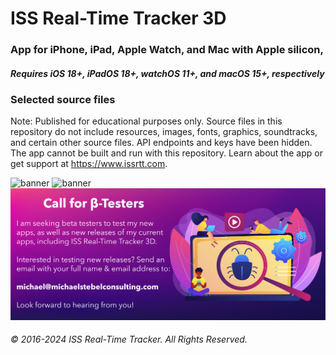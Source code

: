 #  ISS Real-Time Tracker 3D

### App for iPhone, iPad, Apple Watch, and Mac with Apple silicon, 
##### Requires iOS 18+, iPadOS 18+, watchOS 11+, and macOS 15+, respectively

### Selected source files
 
Note: Published for educational purposes only. Source files in this repository do not include resources, images, fonts, graphics, soundtracks, and certain other source files. API endpoints and keys have been hidden. The app cannot be built and run with this repository.
Learn about the app or get support at https://www.issrtt.com.

![banner](https://github.com/MDStebel/ISSRTT3D-Source-Selected/blob/4911c0e4d3d9a5c18486f933dcb24026b4a8cd2f/Banner%20-%20ISS%20Real-Time%20Tracker%203D.png)
![banner](https://github.com/MDStebel/ISSRTT3D-Source-Selected/blob/62586bdf144ae5eca8aa03a0f6093e3c0f285f0c/ISSRTT3D%20Watch%20App%20Montage%403x.png)
![banner](https://github.com/MDStebel/ISSRTT3D-Source-Selected/blob/afb3273a3790f2403a8e3cab3ec536dfffac3daa/Call%20for%20Beta%20Testers.png)


###### © 2016-2024 ISS Real-Time Tracker. All Rights Reserved.

